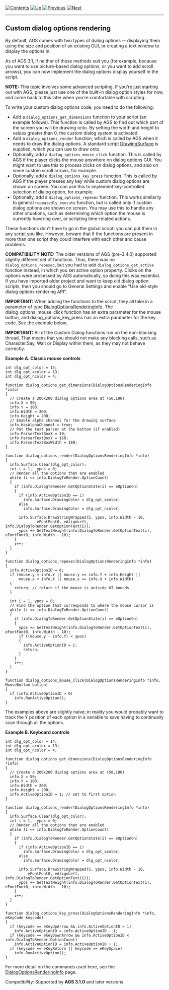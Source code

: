[]()

[![Contents](contents.gif)](ags.md) [![Up](up.gif)](ags28.md#topic41)
[![Previous](back.gif)](ags41.md#RepExec)
[![Next](forward.gif)](ags43.md#BuiltInEnums)

------------------------------------------------------------------------

Custom dialog options rendering
-------------------------------

By default, AGS comes with two types of dialog options -- displaying
them using the size and position of an existing GUI, or creating a text
window to display the options in.

As of AGS 3.1, if neither of these methods suit you (for example,
because you want to use picture-based dialog options, or you want to add
scroll arrows), you can now implement the dialog options display
yourself in the script.

**NOTE:** This topic involves some advanced scripting. If you're just
starting out with AGS, please just use one of the built-in dialog option
styles for now, and come back to this later when you're comfortable with
scripting.

To write your custom dialog options code, you need to do the following:

-   Add a `dialog_options_get_dimensions` function to your script (an
    example follows). This function is called by AGS to find out which
    part of the screen you will be drawing onto. By setting the width
    and height to values greater than 0, the custom dialog system
    is activated.
-   Add a `dialog_options_render` function, which is called by AGS when
    it needs to draw the dialog options. A standard script
    [DrawingSurface](ags51.md#DrawingSurfaceFunctions) is supplied,
    which you can use to draw onto.
-   Optionally, add a `dialog_options_mouse_click` function. This is
    called by AGS if the player clicks the mouse anywhere on dialog
    options GUI. You might want to use this to process clicks on dialog
    options, and also on some custom scroll arrows, for example.
-   Optionally, add a `dialog_options_key_press` function. This is
    called by AGS if the player presses any key while custom dialog
    options are shown on screen. You can use this to implement
    key-controlled selection of dialog option, for example.
-   Optionally, add a `dialog_options_repexec` function. This works
    similarily to general `repeatedly_execute` function, but is called
    only if custom dialog options are shown on screen. You may use this
    to handle any other situations, such as determining which option the
    mouse is currently hovering over, or scripting time-related actions.

These functions don't have to go in the global script; you can put them
in any script you like. However, beware that if the functions are
present in more than one script they could interfere with each other and
cause problems.

**COMPATIBILITY NOTE:** The older versions of AGS (pre-3.4.0) supported
slightly different set of functions. Thus, there was no
`dialog_options_repexec`, but you had to add `dialog_options_get_active`
function instead, in which you set active option property. Clicks on the
options were processed by AGS automatically, so doing this was
essential. If you have imported older project and want to keep old
dialog option scripts, then you should go to General Settings and enable
"Use old-style dialog options rendering API".

**IMPORTANT:** When adding the functions to the script, they all take in
a parameter of type
[DialogOptionsRenderingInfo](ags50.md#DialogOptionsRenderingInfoFunctions).
The dialog\_options\_mouse\_click function has an extra parameter for
the mouse button, and dialog\_options\_key\_press has an extra parameter
for the key code. See the example below.

**IMPORTANT:** All of the Custom Dialog functions run on the
non-blocking thread. That means that you should not make any blocking
calls, such as Character.Say, Wait or Display within them, as they may
not behave correctly.

**Example A. Classic mouse controls**

    int dlg_opt_color = 14;
    int dlg_opt_acolor = 13;
    int dlg_opt_ncolor = 4;

    function dialog_options_get_dimensions(DialogOptionsRenderingInfo *info)
    {
      // Create a 200x200 dialog options area at (50,100)
      info.X = 50;
      info.Y = 100;
      info.Width = 200;
      info.Height = 200;
      // Enable alpha channel for the drawing surface
      info.HasAlphaChannel = true;
      // Put the text parser at the bottom (if enabled)
      info.ParserTextBoxX = 10;
      info.ParserTextBoxY = 160;
      info.ParserTextBoxWidth = 180;
    }

    function dialog_options_render(DialogOptionsRenderingInfo *info)
    {
      info.Surface.Clear(dlg_opt_color);
      int i = 1,  ypos = 0;
      // Render all the options that are enabled
      while (i <= info.DialogToRender.OptionCount)
      {
        if (info.DialogToRender.GetOptionState(i) == eOptionOn)
        {
          if (info.ActiveOptionID == i)
            info.Surface.DrawingColor = dlg_opt_acolor;
          else
            info.Surface.DrawingColor = dlg_opt_ncolor;
            
          info.Surface.DrawStringWrapped(5, ypos, info.Width - 10, 
                  eFontFont0, eAlignLeft, info.DialogToRender.GetOptionText(i));
          ypos += GetTextHeight(info.DialogToRender.GetOptionText(i), eFontFont0, info.Width - 10);
        }
        i++;
      }
    }

    function dialog_options_repexec(DialogOptionsRenderingInfo *info)
    {
      info.ActiveOptionID = 0;
      if (mouse.y < info.Y || mouse.y >= info.Y + info.Height ||
          mouse.x < info.X || mouse.x >= info.X + info.Width)
      {
        return; // return if the mouse is outside UI bounds
      }

      int i = 1, ypos = 0;
      // Find the option that corresponds to where the mouse cursor is
      while (i <= info.DialogToRender.OptionCount)
      {
        if (info.DialogToRender.GetOptionState(i) == eOptionOn)
        {
          ypos += GetTextHeight(info.DialogToRender.GetOptionText(i), eFontFont0, info.Width - 10);
          if ((mouse.y - info.Y) < ypos)
          {
            info.ActiveOptionID = i;
            return;
          }
        }
        i++;
      }
    }

    function dialog_options_mouse_click(DialogOptionsRenderingInfo *info, MouseButton button)
    {
      if (info.ActiveOptionID > 0)
        info.RunActiveOption();
    }

The examples above are slightly naive; in reality you would probably
want to track the Y position of each option in a variable to save having
to continually scan through all the options.

**Example B. Keyboard controls**

    int dlg_opt_color = 14;
    int dlg_opt_acolor = 13;
    int dlg_opt_ncolor = 4;

    function dialog_options_get_dimensions(DialogOptionsRenderingInfo *info)
    {
      // Create a 200x200 dialog options area at (50,100)
      info.X = 50;
      info.Y = 100;
      info.Width = 200;
      info.Height = 200;
      info.ActiveOptionID = 1; // set to first option
    }

    function dialog_options_render(DialogOptionsRenderingInfo *info)
    {
      info.Surface.Clear(dlg_opt_color);
      int i = 1,  ypos = 0;
      // Render all the options that are enabled
      while (i <= info.DialogToRender.OptionCount)
      {
        if (info.DialogToRender.GetOptionState(i) == eOptionOn)
        {
          if (info.ActiveOptionID == i)
            info.Surface.DrawingColor = dlg_opt_acolor;
          else
            info.Surface.DrawingColor = dlg_opt_ncolor;

          info.Surface.DrawStringWrapped(5, ypos, info.Width - 10, 
              eFontFont0, eAlignLeft, info.DialogToRender.GetOptionText(i));
          ypos += GetTextHeight(info.DialogToRender.GetOptionText(i), eFontFont0, info.Width - 10);
        }
        i++;
      }
    }

    function dialog_options_key_press(DialogOptionsRenderingInfo *info, eKeyCode keycode) 
    {
      if (keycode == eKeyUpArrow && info.ActiveOptionID > 1)
        info.ActiveOptionID = info.ActiveOptionID - 1;
      if (keycode == eKeyDownArrow && info.ActiveOptionID < info.DialogToRender.OptionCount)
        info.ActiveOptionID = info.ActiveOptionID + 1;
      if (keycode == eKeyReturn || keycode == eKeySpace)
        info.RunActiveOption();
    }

For more detail on the commands used here, see the
[DialogOptionsRenderingInfo](ags50.md#DialogOptionsRenderingInfoFunctions)
page.

*Compatibility:* Supported by **AGS 3.1.0** and later versions.



